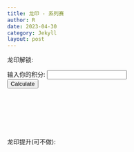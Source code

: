 ```yaml
---
title: 龙印 - 系列赛
author: R
date: 2023-04-30
category: Jekyll
layout: post
---
```


龙印解锁:


<form>
  <label for="points">输入你的积分:</label>
  <input type="number" id="points" name="points">
  <br>
  <button type="button" onclick="calculatehours()">Calculate</button>
</form>

<div id="resultunlock"></div>

<script>
function calculatehours() {
  var points = document.getElementById("points").value;
  var hours = (6000 - points)/20;
  document.getElementById("resultunlock").textContent = "需要用的加速小时 " + hours;
}
</script>

<br>
<br>
<br>
<br>
<br>

龙印提升(可不做):

